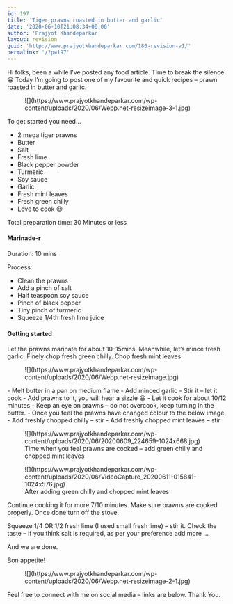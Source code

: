 ```yaml
---
id: 197
title: 'Tiger prawns roasted in butter and garlic'
date: '2020-06-10T21:08:34+00:00'
author: 'Prajyot Khandeparkar'
layout: revision
guid: 'http://www.prajyotkhandeparkar.com/180-revision-v1/'
permalink: '/?p=197'
---
```


Hi folks, been a while I’ve posted any food article. Time to break the silence 😀 Today I’m going to post one of my favourite and quick recipes – prawn roasted in butter and garlic.

<div class="wp-block-media-text alignwide has-media-on-the-right is-stacked-on-mobile"><figure class="wp-block-media-text__media">![](https://www.prajyotkhandeparkar.com/wp-content/uploads/2020/06/Webp.net-resizeimage-3-1.jpg)</figure><div class="wp-block-media-text__content">To get started you need…

- 2 mega tiger prawns
- Butter
- Salt
- Fresh lime
- Black pepper powder
- Turmeric
- Soy sauce
- Garlic
- Fresh mint leaves
- Fresh green chilly
- Love to cook 😉

</div></div>Total preparation time: 30 Minutes or less

#### Marinade-r 

Duration: 10 mins

Process:

- Clean the prawns
- Add a pinch of salt
- Half teaspoon soy sauce
- Pinch of black pepper
- Tiny pinch of turmeric
- Squeeze 1/4th fresh lime juice

#### Getting started

Let the prawns marinate for about 10-15mins. Meanwhile, let’s mince fresh garlic. Finely chop fresh green chilly. Chop fresh mint leaves.

<div class="wp-block-media-text alignwide has-media-on-the-right is-stacked-on-mobile is-vertically-aligned-center" style="grid-template-columns:auto 33%"><figure class="wp-block-media-text__media">![](https://www.prajyotkhandeparkar.com/wp-content/uploads/2020/06/Webp.net-resizeimage.jpg)</figure><div class="wp-block-media-text__content">- Melt butter in a pan on medium flame
- Add minced garlic
- Stir it – let it cook
- Add prawns to it, you will hear a sizzle 😀
- Let it cook for about 10/12 minutes
- Keep an eye on prawns – do not overcook, keep turning in the butter.
- Once you feel the prawns have changed colour to the below image.
- Add freshly chopped chilly – stir
- Add freshly chopped mint leaves – stir

</div></div><div class="wp-block-image"><figure class="aligncenter size-large">![](https://www.prajyotkhandeparkar.com/wp-content/uploads/2020/06/20200609_224659-1024x668.jpg)<figcaption>Time when you feel prawns are cooked – add green chilly and chopped mint leaves</figcaption></figure></div><div class="wp-block-image"><figure class="aligncenter size-large">![](https://www.prajyotkhandeparkar.com/wp-content/uploads/2020/06/VideoCapture_20200611-015841-1024x576.jpg)<figcaption>After adding green chilly and chopped mint leaves</figcaption></figure></div>Continue cooking it for more 7/10 minutes. Make sure prawns are cooked properly. Once done turn off the stove.

Squeeze 1/4 OR 1/2 fresh lime (I used small fresh lime) – stir it. Check the taste – if you think salt is required, as per your preference add more …   
  
And we are done.

Bon appetite!

<div class="wp-block-image"><figure class="aligncenter size-large">![](https://www.prajyotkhandeparkar.com/wp-content/uploads/2020/06/Webp.net-resizeimage-2-1.jpg)</figure></div>Feel free to connect with me on social media – links are below. Thank You.